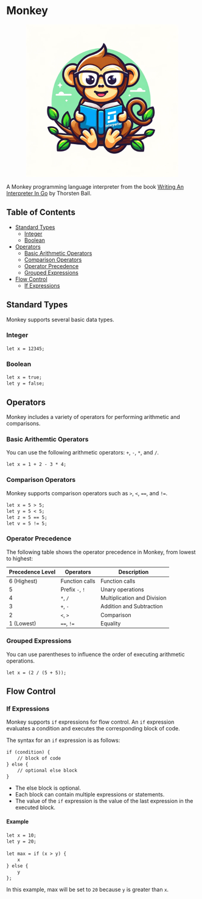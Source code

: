 # Monkey

<p align="center">
    <img src="img/monkey.webp" width="400">
</p>

A Monkey programming language interpreter from the book [Writing An Interpreter In Go](https://interpreterbook.com/) by Thorsten Ball.

## Table of Contents

- [Standard Types](#standard-types)
    - [Integer](#integer)
    - [Boolean](#boolean)
- [Operators](#operators)
    - [Basic Arithmetic Operators](#basic-arithemtic-operators)
    - [Comparison Operators](#comparison-operators)
    - [Operator Precedence](#operator-precedence)
    - [Grouped Expressions](#grouped-expressions)
- [Flow Control](#flow-control)
    - [If Expressions](#if-expressions)

## Standard Types

Monkey supports several basic data types.

### Integer

```
let x = 12345;
```

### Boolean

```
let x = true;
let y = false;
```

## Operators

Monkey includes a variety of operators for performing arithmetic and comparisons.

### Basic Arithemtic Operators

You can use the following arithmetic operators: `+`, `-`, `*`, and `/`.

```
let x = 1 + 2 - 3 * 4;
```

### Comparison Operators

Monkey supports comparison operators such as `>`, `<`, `==`, and `!=`.

```
let x = 5 > 5;
let y = 5 < 5;
let z = 5 == 5;
let v = 5 != 5;
```

### Operator Precedence

The following table shows the operator precedence in Monkey, from lowest to highest:

| Precedence Level | Operators       | Description                |
|------------------|-----------------|----------------------------|
| 6 (Highest)      | Function calls  | Function calls             |
| 5                | Prefix `-`, `!` | Unary operations           |
| 4                | `*`, `/`        | Multiplication and Division|
| 3                | `+`, `-`        | Addition and Subtraction   |
| 2                | `<`, `>`        | Comparison                 |
| 1 (Lowest)       | `==`, `!=`      | Equality                   |

### Grouped Expressions

You can use parentheses to influence the order of executing arithmetic operations.

```
let x = (2 / (5 + 5));
```

## Flow Control

### If Expressions

Monkey supports `if` expressions for flow control. An `if` expression evaluates a condition and executes the corresponding block of code.

The syntax for an `if` expression is as follows:

```
if (condition) { 
    // block of code 
} else { 
    // optional else block 
}
```

- The else block is optional.
- Each block can contain multiple expressions or statements.
- The value of the `if` expression is the value of the last expression in the executed block.

#### Example

```
let x = 10;
let y = 20;

let max = if (x > y) {
    x
} else {
    y
};
```

In this example, max will be set to `20` because `y` is greater than `x`.

